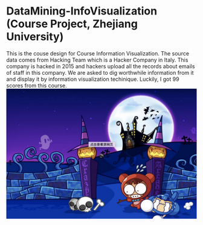 # DataMining-InfoVisualization (Course Project, Zhejiang University)
This is the couse design for Course Information Visualization. The source data comes from Hacking Team  which is a Hacker Company in Italy. This company is hacked in 2015 and hackers upload all the records about emails of staff in this company. We are asked to dig worthwhile information from it and display it by information visualization techinique.
Luckily, I got 99 scores from this course.
![Fail](https://github.com/BestOreo/Pic-for-README.md/blob/master/bnb/1.png)
